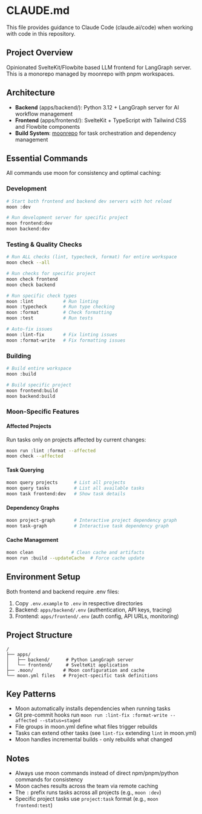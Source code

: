 # CLAUDE.md

This file provides guidance to Claude Code (claude.ai/code) when working with code in this repository.

## Project Overview

Opinionated SvelteKit/Flowbite based LLM frontend for LangGraph server. This is a monorepo managed by moonrepo with pnpm workspaces.

## Architecture

- **Backend** (apps/backend/): Python 3.12 + LangGraph server for AI workflow management
- **Frontend** (apps/frontend/): SvelteKit + TypeScript with Tailwind CSS and Flowbite components
- **Build System**: [moonrepo](https://moonrepo.dev/docs) for task orchestration and dependency management

## Essential Commands

All commands use moon for consistency and optimal caching:

### Development
```bash
# Start both frontend and backend dev servers with hot reload
moon :dev

# Run development server for specific project
moon frontend:dev
moon backend:dev
```

### Testing & Quality Checks
```bash
# Run ALL checks (lint, typecheck, format) for entire workspace
moon check --all

# Run checks for specific project
moon check frontend
moon check backend

# Run specific check types
moon :lint           # Run linting
moon :typecheck      # Run type checking  
moon :format         # Check formatting
moon :test           # Run tests

# Auto-fix issues
moon :lint-fix       # Fix linting issues
moon :format-write   # Fix formatting issues
```

### Building
```bash
# Build entire workspace
moon :build

# Build specific project
moon frontend:build
moon backend:build
```

### Moon-Specific Features

#### Affected Projects
Run tasks only on projects affected by current changes:
```bash
moon run :lint :format --affected
moon check --affected
```

#### Task Querying
```bash
moon query projects      # List all projects
moon query tasks         # List all available tasks
moon task frontend:dev   # Show task details
```

#### Dependency Graphs
```bash
moon project-graph       # Interactive project dependency graph
moon task-graph          # Interactive task dependency graph
```

#### Cache Management
```bash
moon clean              # Clean cache and artifacts
moon run :build --updateCache  # Force cache update
```

## Environment Setup

Both frontend and backend require .env files:
1. Copy `.env.example` to `.env` in respective directories
2. Backend: `apps/backend/.env` (authentication, API keys, tracing)
3. Frontend: `apps/frontend/.env` (auth config, API URLs, monitoring)

## Project Structure

```
/
├── apps/
│   ├── backend/      # Python LangGraph server
│   └── frontend/     # SvelteKit application
├── .moon/           # Moon configuration and cache
└── moon.yml files   # Project-specific task definitions
```

## Key Patterns

- Moon automatically installs dependencies when running tasks
- Git pre-commit hooks run `moon run :lint-fix :format-write --affected --status=staged`
- File groups in moon.yml define what files trigger rebuilds
- Tasks can extend other tasks (see `lint-fix` extending `lint` in moon.yml)
- Moon handles incremental builds - only rebuilds what changed

## Notes

- Always use moon commands instead of direct npm/pnpm/python commands for consistency
- Moon caches results across the team via remote caching
- The `:` prefix runs tasks across all projects (e.g., `moon :dev`)
- Specific project tasks use `project:task` format (e.g., `moon frontend:test`)